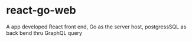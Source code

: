 # react-go-web
A app developed React front end, Go as the server host, postgressSQL as back bend thru GraphQL query
